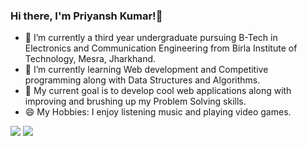 ### Hi there, I'm Priyansh Kumar!👋

* 🔭 I’m currently a third year undergraduate pursuing B-Tech in Electronics and Communication Engineering from Birla Institute of Technology, Mesra, Jharkhand.
* 🌱 I’m currently learning Web development and Competitive programming along with Data Structures and Algorithms.
* 🎯 My current goal is to develop cool web applications along with improving and brushing up my Problem Solving skills. 
* 😄 My Hobbies: I enjoy listening music and playing video games.


<img src="https://github-readme-stats.vercel.app/api?username=Kpriyansh&show_icons=true&theme=radical">


<img src="https://github-readme-stats.vercel.app/api/top-langs/?username=Kpriyansh&theme=blue-green">

